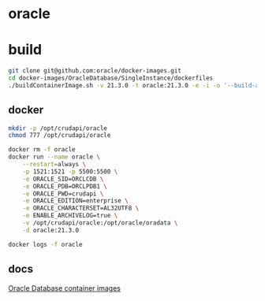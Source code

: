 # oracle

# build
```bash
git clone git@github.com:oracle/docker-images.git
cd docker-images/OracleDatabase/SingleInstance/dockerfiles
./buildContainerImage.sh -v 21.3.0 -t oracle:21.3.0 -e -i -o '--build-arg SLIMMING=false'
```

## docker
```bash
mkdir -p /opt/crudapi/oracle
chmod 777 /opt/crudapi/oracle

docker rm -f oracle
docker run --name oracle \
    --restart=always \
    -p 1521:1521 -p 5500:5500 \
    -e ORACLE_SID=ORCLCDB \
    -e ORACLE_PDB=ORCLPDB1 \
    -e ORACLE_PWD=crudapi \
    -e ORACLE_EDITION=enterprise \
    -e ORACLE_CHARACTERSET=AL32UTF8 \
    -e ENABLE_ARCHIVELOG=true \
    -v /opt/crudapi/oracle:/opt/oracle/oradata \
    -d oracle:21.3.0

docker logs -f oracle
``` 

## docs
[Oracle Database container images](https://github.com/oracle/docker-images/blob/main/OracleDatabase/SingleInstance/README.md)

